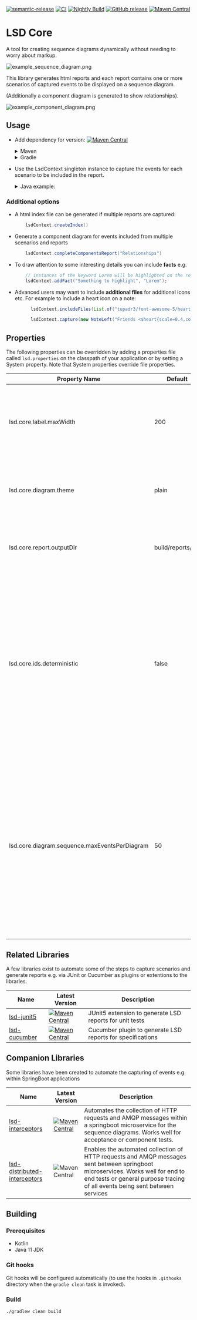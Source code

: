[![semantic-release](https://img.shields.io/badge/semantic-release-e10079.svg?logo=semantic-release)](https://github.com/semantic-release/semantic-release)
[![CI](https://github.com/lsd-consulting/lsd-core/actions/workflows/ci.yml/badge.svg)](https://github.com/lsd-consulting/lsd-core/actions/workflows/ci.yml)
[![Nightly Build](https://github.com/lsd-consulting/lsd-core/actions/workflows/nightly.yml/badge.svg)](https://github.com/lsd-consulting/lsd-core/actions/workflows/nightly.yml)
[![GitHub release](https://img.shields.io/github/release/lsd-consulting/lsd-core)](https://github.com/lsd-consulting/lsd-core/releases)
[![Maven Central](https://img.shields.io/maven-central/v/io.github.lsd-consulting/lsd-core.svg?label=Maven%20Central)](https://search.maven.org/search?q=g:%22io.github.lsd-consulting%22%20AND%20a:%22lsd-core%22)

# LSD Core

A tool for creating sequence diagrams dynamically without needing to worry about markup.

![example_sequence_diagram.png](docs%2Fexample_sequence_diagram.png)

This library generates html reports and each report contains one or more scenarios of captured events to be displayed 
 on a sequence diagram.

(Additionally a component diagram is generated to show relationships). 

![example_component_diagram.png](docs%2Fexample_component_diagram.png)

## Usage

* Add dependency for version: [![Maven Central](https://img.shields.io/maven-central/v/io.github.lsd-consulting/lsd-core.svg?label=Maven%20Central)](https://search.maven.org/search?q=g:%22io.github.lsd-consulting%22%20AND%20a:%22lsd-core%22)

    <details>
      <summary>Maven</summary>
    
    ```xml
      <dependency>
          <groupId>io.github.lsd-consulting</groupId>
          <artifactId>lsd-core</artifactId>
          <version>X.X.X</version>
      </dependency>
    ```
    
    </details>
    
    <details>
      <summary>Gradle</summary>
    
    ```groovy
        implementation 'io.github.lsd-consulting:lsd-core:X.X.X'
    ```
    </details>


* Use the LsdContext singleton instance to capture the events for each scenario to be included in the report. 

    <details>
    <summary>Java example:</summary>

    ```java
        import static com.lsd.core.builders.MessageBuilder.*;
    
        ...
                
        // A reference to the lsdContext instance can be obtained like this
        var lsdContext = LsdContext.getInstance();
        
        ...
    
        var arnie = ACTOR.called("Arnie");
        var bank = PARTICIPANT.called("Bank");
        var repository = DATABASE.called("Repository");
    
        lsdContext.addParticipants(List.of(arnie, bank, repository));
        
        lsdContext.capture(
                new PageTitle("Checking account balanace")
                new NoteLeft("On payday", arnie)
                messageBuilder().from(arnie).to(bank).label("What is my balance?").data("{ name: 'arnie' }").build(),
                new NoteLeft("High load on\\n payday", bank),
                messageBuilder().from(bank).to(repository).label("Get balance for Arnie").build(),
                new TimeDelay("a couple seconds later"),
                messageBuilder().from(repository).to(bank).type(SYNCHRONOUS_RESPONSE).label("Nothing yet..").build(),
                messageBuilder().from(bank).to(arnie).label("Your balance is 0").type(SYNCHRONOUS_RESPONSE).build()
        );
    
        lsdContext.completeScenario("Checking bank balance", "Capture bank balance lookup", SUCCESS);
    
        lsdContext.completeReport("Bank balance interactions");
    ```
    
    </details>

### Additional options
* A html index file can be generated if multiple reports are captured:
  ```java
      lsdContext.createIndex()
  ```

* Generate a component diagram for events included from multiple scenarios and reports
  ```java
      lsdContext.completeComponentsReport("Relationships")
  ```

* To draw attention to some interesting details you can include **facts** e.g.
  ```java
      // instances of the keyword Lorem will be highlighted on the report
      lsdContext.addFact("Something to highlight", "Lorem");
  ```

* Advanced users may want to include **additional files** for additional icons etc. For example to include a heart icon on a note:
  ```java
        lsdContext.includeFiles(List.of("tupadr3/font-awesome-5/heart"));

        lsdContext.capture(new NoteLeft("Friends <$heart{scale=0.4,color=red}>", null));
  ```
  
## Properties
The following properties can be overridden by adding a properties file called `lsd.properties` on the classpath of your 
application or by setting a System property. Note that System properties override file properties.

| Property Name        | Default           | Description                                                                                                                                                                                                                                                   |
| ----------- |-------------------|---------------------------------------------------------------------------------------------------------------------------------------------------------------------------------------------------------------------------------------------------------------|
| lsd.core.label.maxWidth | 200               | The width in number of characters for the labels that appear on the diagrams before being abbreviated.                                                                                                                                                        |
| lsd.core.diagram.theme | plain             | The plantUml theme to apply to the diagrams. See the [available themes](https://plantuml.com/theme).                                                                                                                                                          |
| lsd.core.report.outputDir | build/reports/lsd | The directory to write the report files. (This can be a relative path).                                                                                                                                                                                       |
| lsd.core.ids.deterministic | false             | Determines how the html element ids are generated. Allowing deterministic ids is useful when testing (e.g. approval tests of html output since the generated ids won't be random. The default option which provides random ids should be preferred otherwise. |
| lsd.core.diagram.sequence.maxEventsPerDiagram | 50                | To help make really large diagrams easier to read this value is used to decide when to split a potentially large diagram into sub-diagrams. (Each sub diagram will remove any unused participants and include the participant headers and footers).           |


## Related Libraries

A few libraries exist to automate some of the steps to capture scenarios and generate reports e.g. via JUnit or Cucumber
as plugins or extentions to the libraries.

| Name | Latest Version | Description |
| ----------- | ----------- |------------ |
| [lsd-junit5](https://github.com/lsd-consulting/lsd-junit5) | [![Maven Central](https://img.shields.io/maven-central/v/io.github.lsd-consulting/lsd-junit5.svg?label=Maven%20Central)](https://search.maven.org/search?q=g:%22io.github.lsd-consulting%22%20AND%20a:%22lsd-junit5%22) | JUnit5 extension to generate LSD reports for unit tests |
| [lsd-cucumber](https://github.com/lsd-consulting/lsd-cucumber) |[![Maven Central](https://img.shields.io/maven-central/v/io.github.lsd-consulting/lsd-cucumber.svg?label=Maven%20Central)](https://search.maven.org/search?q=g:%22io.github.lsd-consulting%22%20AND%20a:%22lsd-cucumber%22) | Cucumber plugin to generate LSD reports for specifications |

## Companion Libraries

Some libraries have been created to automate the capturing of events e.g. within SpringBoot applications

| Name | Latest Version | Description |
| ----------- | ----------- |------------ |
| [lsd-interceptors](https://github.com/lsd-consulting/lsd-interceptors) | [![Maven Central](https://img.shields.io/maven-central/v/io.github.lsd-consulting/lsd-interceptors.svg?label=Maven%20Central)](https://search.maven.org/search?q=g:%22io.github.lsd-consulting%22%20AND%20a:%22lsd-interceptors%22) | Automates the collection of HTTP requests and AMQP messages within a springboot microservice for the sequence diagrams. Works well for acceptance or component tests. |
| [lsd-distributed-interceptors](https://github.com/lsd-consulting/lsd-distributed-interceptors) |![Maven Central](https://img.shields.io/maven-central/v/io.github.lsd-consulting/lsd-distributed-interceptor) | Enables the automated collection of HTTP requests and AMQP messages sent between springboot microservices. Works well for end to end tests or general purpose tracing of all events being sent between services |


## Building

### Prerequisites
* Kotlin
* Java 11 JDK

### Git hooks

Git hooks will be configured automatically (to use the hooks in `.githooks` directory when the `gradle clean` task is invoked).

### Build

    ./gradlew clean build

